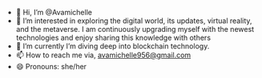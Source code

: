 - 👋 Hi, I’m @Avamichelle
- 👀 I’m interested in exploring the digital world, its updates, virtual reality, and the metaverse. I am continuously upgrading myself with the newest technologies and enjoy sharing this knowledge with others
- 🌱 I’m currently I’m diving deep into blockchain technology.
- 📫 How to reach me via, avamichelle956@gmail.com
- 😄 Pronouns: she/her


<!---
Avamichelle/Avamichelle is a ✨ special ✨ repository because its `README.md` (this file) appears on your GitHub profile.
You can click the Preview link to take a look at your changes.
--->
